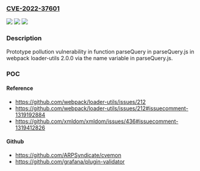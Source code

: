 ### [CVE-2022-37601](https://cve.mitre.org/cgi-bin/cvename.cgi?name=CVE-2022-37601)
![](https://img.shields.io/static/v1?label=Product&message=n%2Fa&color=blue)
![](https://img.shields.io/static/v1?label=Version&message=n%2Fa&color=blue)
![](https://img.shields.io/static/v1?label=Vulnerability&message=n%2Fa&color=brighgreen)

### Description

Prototype pollution vulnerability in function parseQuery in parseQuery.js in webpack loader-utils 2.0.0 via the name variable in parseQuery.js.

### POC

#### Reference
- https://github.com/webpack/loader-utils/issues/212
- https://github.com/webpack/loader-utils/issues/212#issuecomment-1319192884
- https://github.com/xmldom/xmldom/issues/436#issuecomment-1319412826

#### Github
- https://github.com/ARPSyndicate/cvemon
- https://github.com/grafana/plugin-validator

